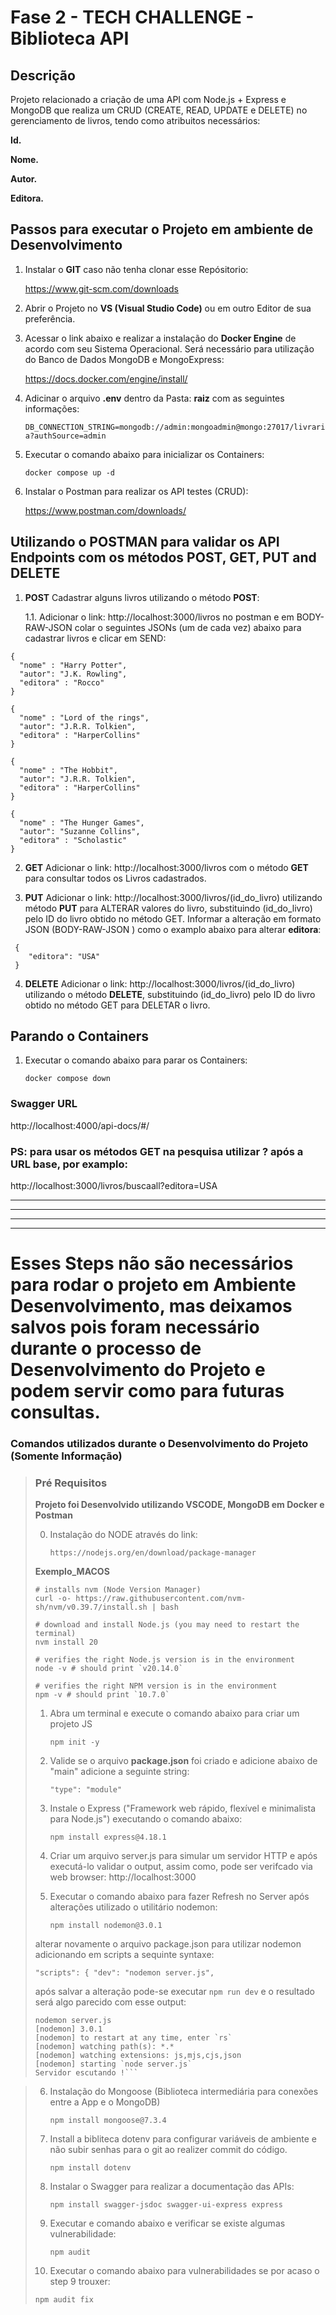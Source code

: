 # Fase 2 - TECH CHALLENGE - Biblioteca API

## Descrição

Projeto relacionado a criação de uma API com Node.js + Express e MongoDB que realiza um CRUD (CREATE, READ, UPDATE e DELETE) no gerenciamento de livros, tendo como atribuitos necessários:

  **Id.**

  **Nome.**

  **Autor.**

  **Editora.**


## Passos para executar o Projeto em ambiente de Desenvolvimento

1. Instalar o **GIT** caso não tenha clonar esse Repósitorio:

    https://www.git-scm.com/downloads
 
2. Abrir o Projeto no **VS (Visual Studio Code)** ou em outro Editor de sua preferência.

3. Acessar o link abaixo e realizar a instalação do **Docker Engine**  de acordo com seu Sistema Operacional. Será necessário para utilização do Banco de Dados MongoDB e MongoExpress:

    https://docs.docker.com/engine/install/

4. Adicinar o arquivo **.env** dentro da Pasta: **raiz** com as seguintes informações:

   `DB_CONNECTION_STRING=mongodb://admin:mongoadmin@mongo:27017/livraria?authSource=admin`

5. Executar o comando abaixo para inicializar os Containers:

      `docker compose up -d`

5. Instalar o Postman para realizar os API testes (CRUD):

    https://www.postman.com/downloads/


## Utilizando o POSTMAN para validar os API Endpoints com os métodos POST, GET, PUT and DELETE

1. **POST** Cadastrar alguns livros utilizando o método **POST**:

    1.1. Adicionar o link: http://localhost:3000/livros no postman e em BODY-RAW-JSON colar o seguintes JSONs (um de cada vez) abaixo para cadastrar livros e clicar em SEND:

```b
{
  "nome" : "Harry Potter",
  "autor": "J.K. Rowling",
  "editora" : "Rocco"
}
```
```b
{
  "nome" : "Lord of the rings",
  "autor": "J.R.R. Tolkien",
  "editora" : "HarperCollins"
}
```

```b
{
  "nome" : "The Hobbit",
  "autor": "J.R.R. Tolkien",
  "editora" : "HarperCollins"
}
```
```b
{
  "nome" : "The Hunger Games",
  "autor": "Suzanne Collins",
  "editora" : "Scholastic"
}
```
2. **GET** Adicionar o link: http://localhost:3000/livros com o método **GET** para consultar todos os Livros cadastrados. 

3. **PUT** Adicionar o link: http://localhost:3000/livros/(id_do_livro) utilizando método **PUT** para ALTERAR valores do livro, substituindo (id_do_livro) pelo ID do livro obtido no método GET. Informar a alteração em formato JSON (BODY-RAW-JSON ) como o examplo abaixo para alterar **editora**:

```b 
 {
    "editora": "USA"
 }
```

4. **DELETE** Adicionar o link: http://localhost:3000/livros/(id_do_livro) utilizando o método **DELETE**, substituindo (id_do_livro) pelo ID do livro obtido no método GET para DELETAR o livro.

## Parando o Containers

1. Executar o comando abaixo para parar os Containers:
 
     `docker compose down`

### Swagger URL
http://localhost:4000/api-docs/#/

### **PS:**  para usar os métodos GET na pesquisa utilizar ? após a URL base, por examplo:

http://localhost:3000/livros/buscaall?editora=USA

-----------------------
-----------------------
-----------------------
-----------------------



# Esses Steps não são necessários para rodar o projeto em Ambiente Desenvolvimento, mas deixamos salvos pois foram necessário durante o processo de Desenvolvimento do Projeto e podem servir como para futuras consultas.

###  Comandos utilizados durante o Desenvolvimento do Projeto (Somente Informação)

> ### Pré Requisitos
>
> **Projeto foi Desenvolvido utilizando VSCODE, MongoDB em Docker e Postman**
>
>
>
> 0. Instalação do NODE através do link:
>
>    `https://nodejs.org/en/download/package-manager`
> 
>   **Exemplo_MACOS**
>   ```
>   # installs nvm (Node Version Manager)
>   curl -o- https://raw.githubusercontent.com/nvm-sh/nvm/v0.39.7/install.sh | bash
>   
>   # download and install Node.js (you may need to restart the terminal)
>   nvm install 20
>   
>   # verifies the right Node.js version is in the environment
>   node -v # should print `v20.14.0`
>   
>   # verifies the right NPM version is in the environment
>   npm -v # should print `10.7.0`
>   ``` 
>
>
> 1.  Abra um terminal e execute o comando abaixo para criar um projeto JS
> 
>     `npm init -y`
>
> 2. Valide se o arquivo **package.json** foi criado e adicione abaixo de "main" adicione a seguinte string:
>
>    `"type": "module"`
>
> 3. Instale o Express ("Framework web rápido, flexível e minimalista para Node.js") executando o comando abaixo:
>
>    `npm install express@4.18.1`
>
> 4. Criar um arquivo server.js para simular um servidor HTTP e após executá-lo validar o output, assim como, pode ser verifcado via web browser: http://localhost:3000
>
> 5. Executar o comando abaixo para fazer Refresh no Server após alterações utilizado o utilitário nodemon:
>
>    `npm install nodemon@3.0.1`
> 
> alterar novamente o arquivo package.json para utilizar nodemon adicionando em scripts a sequinte syntaxe:
>
> `"scripts": {
>        "dev": "nodemon server.js",`
> 
> após salvar a alteração pode-se executar `npm run dev` e o resultado será algo parecido com esse output:
>
> ```js-express-mongo@1.0.0 dev
> nodemon server.js
> [nodemon] 3.0.1
> [nodemon] to restart at any time, enter `rs`
> [nodemon] watching path(s): *.*
> [nodemon] watching extensions: js,mjs,cjs,json
> [nodemon] starting `node server.js`
> Servidor escutando !```

> 6. Instalação do Mongoose (Biblioteca intermediária para conexões entre a App e o MongoDB)
>
>    `npm install mongoose@7.3.4`
>
> 7. Install a bibliteca dotenv para configurar variáveis de ambiente e não subir senhas para o git ao realizer commit do código.
>
>    `npm install dotenv`
>
> 8. Instalar o Swagger para realizar a documentação das APIs:
>
>    `npm install swagger-jsdoc swagger-ui-express express`
>
> 9. Executar e comando abaixo e verificar se existe algumas vulnerabilidade:
>
>    `npm audit`
>
> 10. Executar o comando abaixo para vulnerabilidades se por acaso o step 9 trouxer:
>
>    `npm audit fix`
